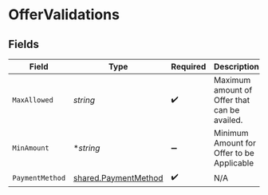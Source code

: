 # OfferValidations


## Fields

| Field                                                               | Type                                                                | Required                                                            | Description                                                         | Example                                                             |
| ------------------------------------------------------------------- | ------------------------------------------------------------------- | ------------------------------------------------------------------- | ------------------------------------------------------------------- | ------------------------------------------------------------------- |
| `MaxAllowed`                                                        | *string*                                                            | :heavy_check_mark:                                                  | Maximum amount of Offer that can be availed.                        | 10                                                                  |
| `MinAmount`                                                         | **string*                                                           | :heavy_minus_sign:                                                  | Minimum Amount for Offer to be Applicable                           | 1                                                                   |
| `PaymentMethod`                                                     | [shared.PaymentMethod](../../../pkg/models/shared/paymentmethod.md) | :heavy_check_mark:                                                  | N/A                                                                 |                                                                     |